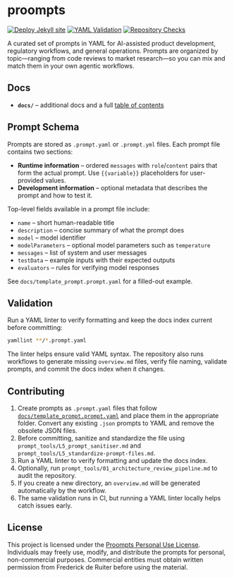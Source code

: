 # proompts

[![Deploy Jekyll site](https://github.com/fderuiter/proompts/actions/workflows/deploy-pages.yml/badge.svg)](https://github.com/fderuiter/proompts/actions/workflows/deploy-pages.yml)
[![YAML Validation](https://github.com/fderuiter/proompts/actions/workflows/yaml-validation.yml/badge.svg)](https://github.com/fderuiter/proompts/actions/workflows/yaml-validation.yml)
[![Repository Checks](https://github.com/fderuiter/proompts/actions/workflows/repo-checks.yml/badge.svg)](https://github.com/fderuiter/proompts/actions/workflows/repo-checks.yml)

A curated set of prompts in YAML for AI-assisted product development, regulatory workflows, and general operations. Prompts are organized by topic—ranging from code reviews to market research—so you can mix and match them in your own agentic workflows.

## Docs

- **`docs/`** – additional docs and a full [table of contents](docs/index.md)

## Prompt Schema

Prompts are stored as `.prompt.yaml` or `.prompt.yml` files. Each prompt file
contains two sections:

- **Runtime information** – ordered `messages` with `role`/`content` pairs that
  form the actual prompt. Use `{{variable}}` placeholders for user-provided
  values.
- **Development information** – optional metadata that describes the prompt and
  how to test it.

Top-level fields available in a prompt file include:

- `name` – short human-readable title
- `description` – concise summary of what the prompt does
- `model` – model identifier
- `modelParameters` – optional model parameters such as `temperature`
- `messages` – list of system and user messages
- `testData` – example inputs with their expected outputs
- `evaluators` – rules for verifying model responses

See `docs/template_prompt.prompt.yaml` for a filled-out example.

## Validation

Run a YAML linter to verify formatting and keep the docs index current before
committing:

```bash
yamllint **/*.prompt.yaml
```

The linter helps ensure valid YAML syntax. The repository also runs workflows to
generate missing `overview.md` files, verify file naming, validate prompts,
and commit the docs index when it changes.

## Contributing

1. Create prompts as `.prompt.yaml` files that follow [`docs/template_prompt.prompt.yaml`](docs/template_prompt.prompt.yaml) and place them in the appropriate folder. Convert any existing `.json` prompts to YAML and remove the obsolete JSON files.
1. Before committing, sanitize and standardize the file using `prompt_tools/L5_prompt_sanitiser.md` and `prompt_tools/L5_standardize-prompt-files.md`.
1. Run a YAML linter to verify formatting and update the docs index.
1. Optionally, run `prompt_tools/01_architecture_review_pipeline.md` to audit the repository.
1. If you create a new directory, an `overview.md` will be generated automatically by the workflow.
1. The same validation runs in CI, but running a YAML linter locally helps catch issues early.

## License

This project is licensed under the [Proompts Personal Use License](LICENSE.md).
Individuals may freely use, modify, and distribute the prompts for personal,
non-commercial purposes. Commercial entities must obtain written permission
from Frederick de Ruiter before using the material.
